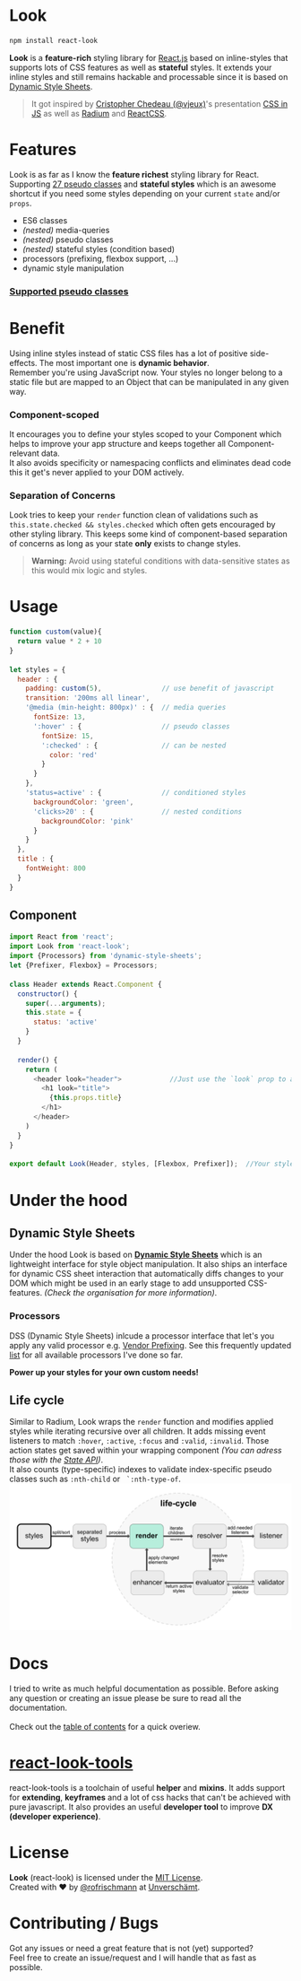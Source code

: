 # Look

```sh
npm install react-look
```

**Look** is a **feature-rich** styling library for [React.js](https://facebook.github.io/react/) based on inline-styles that supports lots of CSS features as well as **stateful** styles. It extends your inline styles and still remains hackable and processable since it is based on [Dynamic Style Sheets](https://github.com/dynamicstylesheets).

> It got inspired by [Cristopher Chedeau (@vjeux)](https://twitter.com/vjeux)'s presentation [CSS in JS](https://speakerdeck.com/vjeux/react-css-in-js) as well as [Radium](http://projects.formidablelabs.com/radium/) and [ReactCSS](http://reactcss.com).

# Features
Look is as far as I know the **feature richest** styling library for React. Supporting [27 pseudo classes](docs/PseudoClasses.md) and **stateful styles** which is an awesome shortcut if you need some styles depending on your current `state` and/or `props`.
- ES6 classes
- _(nested)_ media-queries
- _(nested)_ pseudo classes
- _(nested)_ stateful styles (condition based)
- processors (prefixing, flexbox support, ...)
- dynamic style manipulation

### [Supported pseudo classes](docs/PseudoClasses.md#supportedpseudoclasses)

# Benefit
Using inline styles instead of static CSS files has a lot of positive side-effects. The most important one is **dynamic behavior**.<br>Remember you're using JavaScript now. Your styles no longer belong to a static file but are mapped to an Object that can be manipulated in any given way.

### Component-scoped
It encourages you to define your styles scoped to your Component which helps to improve your app structure and keeps together all Component-relevant data.<br>It also avoids specificity or namespacing conflicts and eliminates dead code this it get's never applied to your DOM actively.

### Separation of Concerns
Look tries to keep your `render` function clean of validations such as `this.state.checked && styles.checked` which often gets encouraged by other styling library. This keeps some kind of component-based separation of concerns as long as your state **only** exists to change styles.

> **Warning:** Avoid using stateful conditions with data-sensitive states as this would mix logic and styles.

# Usage

```javascript
function custom(value){
  return value * 2 + 10
}

let styles = {
  header : {
    padding: custom(5),               // use benefit of javascript
    transition: '200ms all linear',
    '@media (min-height: 800px)' : {  // media queries
      fontSize: 13,
      ':hover' : {                    // pseudo classes
        fontSize: 15,
        ':checked' : {                // can be nested
          color: 'red'
        }
      }
    },
    'status=active' : {               // conditioned styles
      backgroundColor: 'green',
      'clicks>20' : {                 // nested conditions
        backgroundColor: 'pink'       
      }
    }
  },
  title : {
    fontWeight: 800
  }
}
```

## Component

```javascript
import React from 'react';
import Look from 'react-look';
import {Processors} from 'dynamic-style-sheets';
let {Prefixer, Flexbox} = Processors;

class Header extends React.Component {
  constructor() {
    super(...arguments);
    this.state = {
      status: 'active'
    }
  }

  render() {
    return (
      <header look="header">            //Just use the `look` prop to apply styles
        <h1 look="title">
          {this.props.title}
        </h1>
      </header>
    )
  }
}

export default Look(Header, styles, [Flexbox, Prefixer]);  //Your styles get processed and resolved here
```

# Under the hood
## Dynamic Style Sheets
Under the hood Look is based on **[Dynamic Style Sheets](https://github.com/dynamicstylesheets)** which is an lightweight interface for style object manipulation. It also ships an interface for dynamic CSS sheet interaction that automatically diffs changes to your DOM which might be used in an early stage to add unsupported CSS-features.  _(Check the organisation for more information)_.

### Processors
DSS (Dynamic Style Sheets) inlcude a processor interface that let's you apply any valid processor e.g. [Vendor Prefixing](https://github.com/dynamicstylesheets/DSS-Prefixer). See this frequently updated  [list](https://github.com/dynamicstylesheets/Dynamic-Style-Sheets#available-processors) for all available processors I've done so far.

**Power up your styles for your own custom needs!**

## Life cycle
Similar to Radium, Look wraps the `render` function and modifies applied styles while iterating recursive over all children. It adds missing event listeners to match `:hover`, `:active`, `:focus` and `:valid`, `:invalid`. Those action states get saved within your wrapping component *(You can adress those with the [State API](docs/api/State.md))*.<br> It also counts (type-specific) indexes to validate index-specific pseudo classes such as `:nth-child` or `` `:nth-type-of``.
![Life cycle](docs/res/lifecycle.png)

# Docs 
I tried to write as much helpful documentation as possible. Before asking any question or creating an issue please be sure to read all the documentation. <br><br>
Check out the [table of contents](docs/Docs.md#tableofcontents) for a quick overiew. 

# [react-look-tools](https://github.com/rofrischmann/react-look-tools)
react-look-tools is a toolchain of useful **helper** and **mixins**.
It adds support for **extending**, **keyframes** and a lot of css hacks that can't be achieved with pure javascript.
It also provides an useful **developer tool** to improve **DX (developer experience)**.

# License
**Look** (react-look) is licensed under the [MIT License](http://opensource.org/licenses/MIT).<br>Created with ♥ by [@rofrischmann](http://rofrischmann.de) at [Unverschämt](http://unverschaemt.net).

# Contributing / Bugs
Got any issues or need a great feature that is not (yet) supported?<br>Feel free to create an issue/request and I will handle that as fast as possible.
